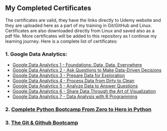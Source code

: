 ## My Completed Certificates

The certificates are valid, they have the links directly to Udemy website and they are uploaded here as a part of my training in Git/GitHub and Linux. Certificates are also downloaded directly from Linux and saved also as a pdf file. More certificates will be added to this repository as I continue my learning journey. 
Here is a complete list of certificates:

### 1. Google Data Analytics:
* [Google Data Analytics 1 - Foundations: Data, Data, Everywhere](https://coursera.org/share/e337f014e7bebad5a8fa7f9e22fc57d9)
* [Google Data Analytics 2 - Ask Questions to Make Data-Driven Decisions](https://coursera.org/share/680afff5c80a0a61e9ee81b1225844aa)
* [Google Data Analytics 3 - Prepare Data for Exploration](https://coursera.org/share/36e2d5b4253f9b9d68b0dad3e34737f0)
* [Google Data Analytics 4 - Process Data from Dirty to Clean](https://coursera.org/share/1e55a8323741b62ca7250cdc71c22150)
* [Google Data Analytics 5 - Analyze Data to Answer Questions](https://coursera.org/share/1f11919cad460e694eb1412967f934e8)
* [Google Data Analytics 6 - Share Data Through the Art of Visualization](https://coursera.org/share/d1c4f7b33939b9afe79495ca903ad939)
* [Google Data Analytics 7 - Data Analysis with R Programming](https://coursera.org/share/add80545a0fbf2c938933afe8c085300)

### 2. [Complete Python Bootcamp From Zero to Hero in Python](http://ude.my/UC-572adedd-3fe4-4906-b603-215fb4969800)

### 3. [The Git & Github Bootcamp](http://ude.my/UC-a5207a99-8ce8-49f3-9329-2edd9ca18240)
